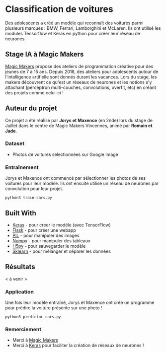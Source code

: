 # Classification de voitures

Des adolescents a créé un modèle qui reconnaît des voitures parmi plusieurs marques : BMW, Ferrari, Lamborghini et McLaren.
Ils ont utilisé les modules Tensorflow et Keras en python pour créer leur réseau de neurones.

## Stage IA à Magic Makers

[Magic Makers](https://www.magicmakers.fr/) propose des ateliers de programmation créative pour des jeunes de 7 à 15 ans. Depuis 2018, des ateliers pour adolescents autour de l'intelligence artifielle sont donnés durant les vacances. Lors du stage, les makers découvrent ce qu'est un réseaux de neurones et les notions s'y attachant (perceptron multi-couches, convolutions, overfit, etc) en créant des projets comme celui-ci !

## Auteur du projet

Ce projet a été réalisé par **Jorys et Maxence** (en 2nde) lors du stage de Juillet dans le centre de Magic Makers Vincennes, animé par **Romain et Jade**.


### Dataset

* Photos de voitures sélectionnées sur Google Image


### Entraînement

Jorys et Maxence ont commencé par sélectionner les photos de ses voitures pour leur modèle. Ils ont ensuite utilisé un réseau de neurones par convolution pour leur projet.

```
python3 train-cars.py
```
## Built With

* [Keras](https://keras.io/) - pour créer le modèle (avec TensorFlow)
* [Flask](http://flask.pocoo.org/) - pour créer une webapp
* [PIL](https://pillow.readthedocs.io/en/3.1.x/reference/Image.html) - pour manipuler des images
* [Numpy](https://www.numpy.org/) - pour manipuler des tableaux
* [H5py](https://www.h5py.org/) - pour sauvegarder le modèle
* [Sklearn](https://scikit-learn.org/stable/) - pour mélanger et séparer les données

## Résultats

< à venir >

### Application

Une fois leur modèle entraîné, Jorys et Maxence ont créé un programme pour prédire la voiture présente sur une photo !

```
python3 predictor-cars.py
```

### Remerciement

* Merci à [Magic Makers](https://www.magicmakers.fr/)
* Merci à [Keras](https://keras.io/) pour faciliter la création de réseaux de neurones !
